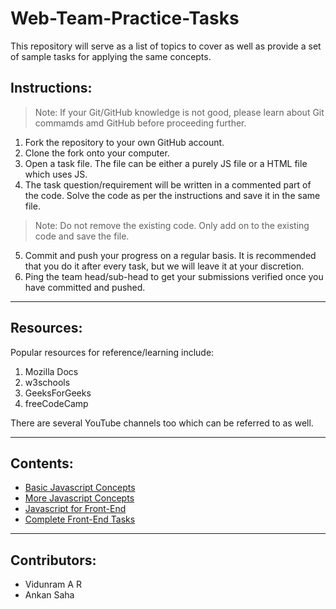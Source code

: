 # Web-Team-Practice-Tasks

This repository will serve as a list of topics to cover as well as provide a set of sample tasks for applying the same concepts.  

## Instructions:

> Note: If your Git/GitHub knowledge is not good, please learn about Git commamds amd GitHub before proceeding further.

1. Fork the repository to your own GitHub account.
2. Clone the fork onto your computer.
3. Open a task file. The file can be either a purely JS file or a HTML file which uses JS.
4. The task question/requirement will be written in a commented part of the code. Solve the code as per the instructions and save it in the same file.
> Note: Do not remove the existing code. Only add on to the existing code and save the file.
5. Commit and push your progress on a regular basis. It is recommended that you do it after every task, but we will leave it at your discretion.
6. Ping the team head/sub-head to get your submissions verified once you have committed and pushed.

****

## Resources:

Popular resources for reference/learning include:  

1. Mozilla Docs
2. w3schools
3. GeeksForGeeks
4. freeCodeCamp

There are several YouTube channels too which can be referred to as well.

****

## Contents:
* [Basic Javascript Concepts](./1.%20Basic%20Javascript%20Concepts/)
* [More Javascript Concepts](./2.%20More%20Javascript%20Concepts/)
* [Javascript for Front-End](./3.%20Javascript%20For%20Front-End/)
* [Complete Front-End Tasks](./4.%20Complete%20Front-End%20Tasks/)

----

## Contributors:
- Vidunram A R
- Ankan Saha

